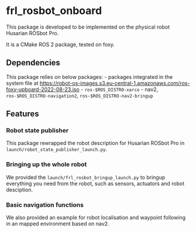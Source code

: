 # frl_rosbot_onboard

This package is developed to be implemented on the physical robot Husarian ROSbot Pro.

It is a CMake ROS 2 package, tested on foxy.

## Dependencies
This package relies on below packages:
    - packages integrated in the system file at https://robot-os-images.s3.eu-central-1.amazonaws.com/ros-foxy-upboard-2022-08-23.iso
    - `ros-$ROS_DISTRO-xarco`
    - nav2, `ros-$ROS_DISTRO-navigation2`, `ros-$ROS_DISTRO-nav2-bringup`

## Features
### Robot state publisher
This package rewrapped the robot description for Husarian ROSbot Pro in `launch/robot_state_publisher_launch.py`.

### Bringing up the whole robot
We provided the `launch/frl_rosbot_bringup_launch.py` to bringup everything you need from the robot, such as sensors, actuators and robot desciption.

### Basic navigation functions
We also provided an example for robot localisation and waypoint following in an mapped environment based on nav2.
